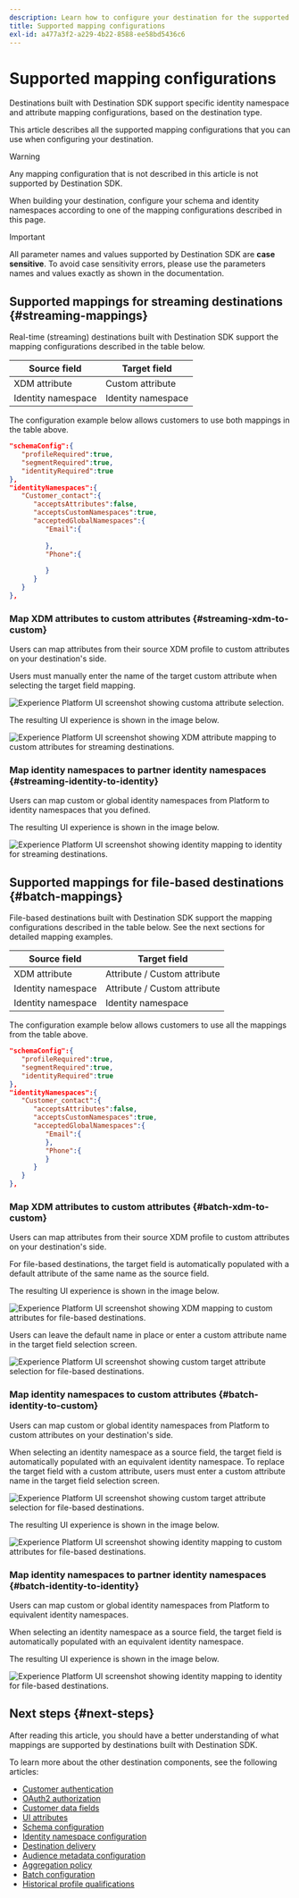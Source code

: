 ```yaml
---
description: Learn how to configure your destination for the supported identity and attribute mapping configurations.
title: Supported mapping configurations
exl-id: a477a3f2-a229-4b22-8588-ee58bd5436c6
---
```

# Supported mapping configurations

Destinations built with Destination SDK support specific identity namespace and attribute mapping configurations, based on the destination type.

This article describes all the supported mapping configurations that you can use when configuring your destination.

>[!WARNING]
>
>Any mapping configuration that is not described in this article is not supported by Destination SDK.

When building your destination, configure your schema and identity namespaces according to one of the mapping configurations described in this page.

>[!IMPORTANT]
>
>All parameter names and values supported by Destination SDK are **case sensitive**. To avoid case sensitivity errors, please use the parameters names and values exactly as shown in the documentation.

## Supported mappings for streaming destinations {#streaming-mappings}

Real-time (streaming) destinations built with Destination SDK support the mapping configurations described in the table below.

| Source field | Target field |
| --- | --- |
| XDM attribute | Custom attribute |
| Identity namespace | Identity namespace |

The configuration example below allows customers to use both mappings in the table above.

```json
"schemaConfig":{
   "profileRequired":true,
   "segmentRequired":true,
   "identityRequired":true
},
"identityNamespaces":{
   "Customer_contact":{
      "acceptsAttributes":false,
      "acceptsCustomNamespaces":true,
      "acceptedGlobalNamespaces":{
         "Email":{
            
         },
         "Phone":{
            
         }
      }
   }
},
```

### Map XDM attributes to custom attributes {#streaming-xdm-to-custom}

Users can map attributes from their source XDM profile to custom attributes on your destination's side.

Users must manually enter the name of the target custom attribute when selecting the target field mapping.

![Experience Platform UI screenshot showing customa attribute selection.](../../assets/functionality/destination-configuration/mapping-streaming-select-custom-attribute.png)

The resulting UI experience is shown in the image below.

![Experience Platform UI screenshot showing XDM attribute mapping to custom attributes for streaming destinations.](../../assets/functionality/destination-configuration/mapping-streaming-xdm-custom.png)

### Map identity namespaces to partner identity namespaces {#streaming-identity-to-identity}

Users can map custom or global identity namespaces from Platform to identity namespaces that you defined.

The resulting UI experience is shown in the image below.

![Experience Platform UI screenshot showing identity mapping to identity for streaming destinations.](../../assets/functionality/destination-configuration/mapping-streaming-identity-identity.png)

## Supported mappings for file-based destinations {#batch-mappings}

File-based destinations built with Destination SDK support the mapping configurations described in the table below. See the next sections for detailed mapping examples.

| Source field | Target field |
| --- | --- |
| XDM attribute | Attribute / Custom attribute |
| Identity namespace | Attribute / Custom attribute |
| Identity namespace | Identity namespace |

The configuration example below allows customers to use all the mappings from the table above.

```json
"schemaConfig":{
   "profileRequired":true,
   "segmentRequired":true,
   "identityRequired":true
},
"identityNamespaces":{
   "Customer_contact":{
      "acceptsAttributes":false,
      "acceptsCustomNamespaces":true,
      "acceptedGlobalNamespaces":{
         "Email":{
         },
         "Phone":{
         }
      }
   }
},
```

### Map XDM attributes to custom attributes {#batch-xdm-to-custom}

Users can map attributes from their source XDM profile to custom attributes on your destination's side.

For file-based destinations, the target field is automatically populated with a default attribute of the same name as the source field.

The resulting UI experience is shown in the image below.

![Experience Platform UI screenshot showing XDM mapping to custom attributes for file-based destinations.](../../assets/functionality/destination-configuration/mapping-batch-xdm-custom.png)

Users can leave the default name in place or enter a custom attribute name in the target field selection screen.

![Experience Platform UI screenshot showing custom target attribute selection for file-based destinations.](../../assets/functionality/destination-configuration/mapping-batch-custom-attribute.png)

### Map identity namespaces to custom attributes {#batch-identity-to-custom}

Users can map custom or global identity namespaces from Platform to custom attributes on your destination's side.

When selecting an identity namespace as a source field, the target field is automatically populated with an equivalent identity namespace. To replace the target field with a custom attribute, users must enter a custom attribute name in the target field selection screen.

![Experience Platform UI screenshot showing custom target attribute selection for file-based destinations.](../../assets/functionality/destination-configuration/mapping-batch-custom-attribute.png)

The resulting UI experience is shown in the image below.

![Experience Platform UI screenshot showing identity mapping to custom attributes for file-based destinations.](../../assets/functionality/destination-configuration/mapping-batch-identity-custom.png)

### Map identity namespaces to partner identity namespaces {#batch-identity-to-identity}

Users can map custom or global identity namespaces from Platform to equivalent identity namespaces.

When selecting an identity namespace as a source field, the target field is automatically populated with an equivalent identity namespace. 

The resulting UI experience is shown in the image below.

![Experience Platform UI screenshot showing identity mapping to identity for file-based destinations.](../../assets/functionality/destination-configuration/mapping-batch-identity-identity.png)


## Next steps {#next-steps}

After reading this article, you should have a better understanding of what mappings are supported by destinations built with Destination SDK.

To learn more about the other destination components, see the following articles:

* [Customer authentication](customer-authentication.md)
* [OAuth2 authorization](oauth2-authorization.md)
* [Customer data fields](customer-data-fields.md)
* [UI attributes](ui-attributes.md)
* [Schema configuration](schema-configuration.md)
* [Identity namespace configuration](identity-namespace-configuration.md)
* [Destination delivery](destination-delivery.md)
* [Audience metadata configuration](audience-metadata-configuration.md)
* [Aggregation policy](aggregation-policy.md)
* [Batch configuration](batch-configuration.md)
* [Historical profile qualifications](historical-profile-qualifications.md)
